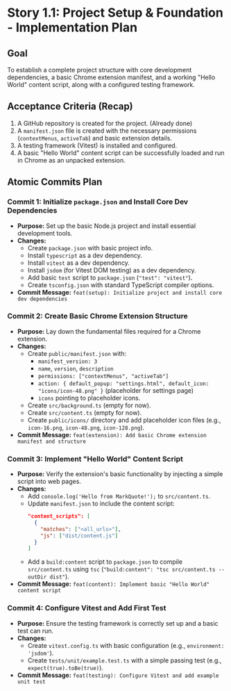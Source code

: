 # Story 1.1: Project Setup & Foundation - Implementation Plan

## Goal
To establish a complete project structure with core development dependencies, a basic Chrome extension manifest, and a working "Hello World" content script, along with a configured testing framework.

## Acceptance Criteria (Recap)
1.  A GitHub repository is created for the project. (Already done)
2.  A `manifest.json` file is created with the necessary permissions (`contextMenus`, `activeTab`) and basic extension details.
3.  A testing framework (Vitest) is installed and configured.
4.  A basic "Hello World" content script can be successfully loaded and run in Chrome as an unpacked extension.

## Atomic Commits Plan

### Commit 1: Initialize `package.json` and Install Core Dev Dependencies
*   **Purpose:** Set up the basic Node.js project and install essential development tools.
*   **Changes:**
    *   Create `package.json` with basic project info.
    *   Install `typescript` as a dev dependency.
    *   Install `vitest` as a dev dependency.
    *   Install `jsdom` (for Vitest DOM testing) as a dev dependency.
    *   Add basic `test` script to `package.json` (`"test": "vitest"`).
    *   Create `tsconfig.json` with standard TypeScript compiler options.
*   **Commit Message:** `feat(setup): Initialize project and install core dev dependencies`

### Commit 2: Create Basic Chrome Extension Structure
*   **Purpose:** Lay down the fundamental files required for a Chrome extension.
*   **Changes:**
    *   Create `public/manifest.json` with:
        *   `manifest_version: 3`
        *   `name`, `version`, `description`
        *   `permissions: ["contextMenus", "activeTab"]`
        *   `action: { default_popup: "settings.html", default_icon: "icons/icon-48.png" }` (placeholder for settings page)
        *   `icons` pointing to placeholder icons.
    *   Create `src/background.ts` (empty for now).
    *   Create `src/content.ts` (empty for now).
    *   Create `public/icons/` directory and add placeholder icon files (e.g., `icon-16.png`, `icon-48.png`, `icon-128.png`).
*   **Commit Message:** `feat(extension): Add basic Chrome extension manifest and structure`

### Commit 3: Implement "Hello World" Content Script
*   **Purpose:** Verify the extension's basic functionality by injecting a simple script into web pages.
*   **Changes:**
    *   Add `console.log('Hello from MarkQuote!');` to `src/content.ts`.
    *   Update `manifest.json` to include the content script:
        ```json
        "content_scripts": [
          {
            "matches": ["<all_urls>"],
            "js": ["dist/content.js"]
          }
        ]
        ```
    *   Add a `build:content` script to `package.json` to compile `src/content.ts` using `tsc` (`"build:content": "tsc src/content.ts --outDir dist"`).
*   **Commit Message:** `feat(content): Implement basic "Hello World" content script`

### Commit 4: Configure Vitest and Add First Test
*   **Purpose:** Ensure the testing framework is correctly set up and a basic test can run.
*   **Changes:**
    *   Create `vitest.config.ts` with basic configuration (e.g., `environment: 'jsdom'`).
    *   Create `tests/unit/example.test.ts` with a simple passing test (e.g., `expect(true).toBe(true)`).
*   **Commit Message:** `feat(testing): Configure Vitest and add example unit test`

